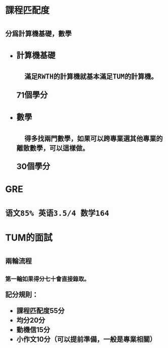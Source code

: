 <!--
 * @Author: eraDong qq1184434988@gmail.com
 * @Date: 2022-10-22 20:43:49
 * @LastEditors: eraDong qq1184434988@gmail.com
 * @LastEditTime: 2022-10-22 21:20:46
 * @FilePath: \RandomThings\Postgraduation\theChoicesOfSchool\RWTH.md
 * @Description: 这是默认设置,请设置`customMade`, 打开koroFileHeader查看配置 进行设置: https://github.com/OBKoro1/koro1FileHeader/wiki/%E9%85%8D%E7%BD%AE
-->
<h1>課程匹配度<h1>

<h2>分爲計算機基礎，數學<h2>

- <h3>計算機基礎<h3>

        滿足RWTH的計算機就基本滿足TUM的計算機。
    
    71個學分

- <h3>數學<h3>

        得多找兩門數學，如果可以跨專業選其他專業的離散數學，可以這樣做。

    30個學分

<h1>GRE<h1>

    语文85% 英语3.5/4 数学164

<h1>TUM的面試<h1>

<h2>兩輪流程<h2>

    第一輪如果得分七十會直接錄取。

記分規則：
- 課程匹配度55分
- 均分20分
- 動機信15分
- 小作文10分（可以提前準備，一般是專業相關）

